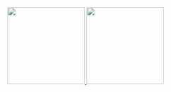 <a href="https://github.com/Angelmaneuver">
  <img style="height:175px;" src="https://github-readme-stats-angelmaneuver.vercel.app/api?username=Angelmaneuver&theme=iceberg&show_icons=true&cache_seconds=86400" />
</a>
<a href="https://github.com/Angelmaneuver">
  <img style="height:175px;" src="https://github-readme-stats-angelmaneuver.vercel.app/api/top-langs/?username=Angelmaneuver&theme=iceberg&layout=compact" />
</a>

<!---
Angelmaneuver/Angelmaneuver is a ✨ special ✨ repository because its `README.md` (this file) appears on your GitHub profile.
You can click the Preview link to take a look at your changes.
--->
